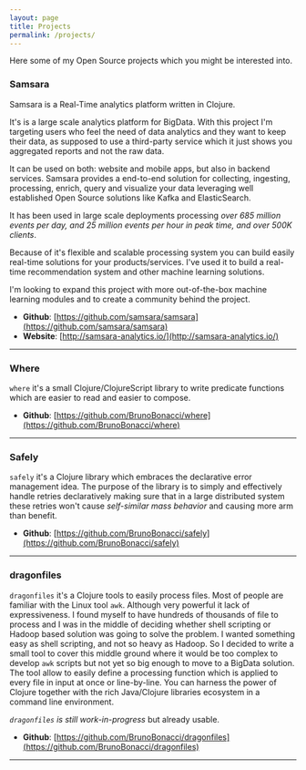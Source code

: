```yaml
---
layout: page
title: Projects
permalink: /projects/
---
```


Here some of my Open Source projects which you might be interested into.


### Samsara


Samsara is a Real-Time analytics platform written in Clojure.

It's is a large scale analytics platform for BigData. With this
project I'm targeting users who feel the need of data analytics and
they want to keep their data, as supposed to use a third-party service
which it just shows you aggregated reports and not the raw data.

It can be used on both: website and mobile apps, but also in backend
services.  Samsara provides a end-to-end solution for collecting,
ingesting, processing, enrich, query and visualize your data leveraging
well established Open Source solutions like Kafka and ElasticSearch.

It has been used in large scale deployments processing _over 685
million events per day, and 25 million events per hour in peak time,
and over 500K clients_.

Because of it's flexible and scalable processing system you can build
easily real-time solutions for your products/services.  I've used it
to build a real-time recommendation system and other machine learning
solutions.

I'm looking to expand this project with more out-of-the-box machine
learning modules and to create a community behind the project.


  * **Github**: [https://github.com/samsara/samsara](https://github.com/samsara/samsara)
  * **Website**: [http://samsara-analytics.io/](http://samsara-analytics.io/)

---

### Where

`where` it's a small Clojure/ClojureScript library to write predicate
functions which are easier to read and easier to compose.

  * **Github**: [https://github.com/BrunoBonacci/where](https://github.com/BrunoBonacci/where)

---

### Safely

`safely` it's a Clojure library which embraces the declarative error
management idea.  The purpose of the library is to simply and
effectively handle retries declaratively making sure that in a large
distributed system these retries won't cause _self-similar mass
behavior_ and causing more arm than benefit.

  * **Github**: [https://github.com/BrunoBonacci/safely](https://github.com/BrunoBonacci/safely)

---

### dragonfiles

`dragonfiles` it's a Clojure tools to easily process files.  Most of
people are familiar with the Linux tool `awk`.  Although very powerful
it lack of expressiveness.  I found myself to have hundreds of
thousands of file to process and I was in the middle of deciding
whether shell scripting or Hadoop based solution was going to solve
the problem.  I wanted something easy as shell scripting, and not so
heavy as Hadoop. So I decided to write a small tool to cover this
middle ground where it would be too complex to develop `awk` scripts
but not yet so big enough to move to a BigData solution.  The tool
allow to easily define a processing function which is applied to every
file in input at once or line-by-line.  You can harness the power of
Clojure together with the rich Java/Clojure libraries ecosystem in a
command line environment.

_`dragonfiles` is still work-in-progress_ but already usable.

  * **Github**: [https://github.com/BrunoBonacci/dragonfiles](https://github.com/BrunoBonacci/dragonfiles)

---
